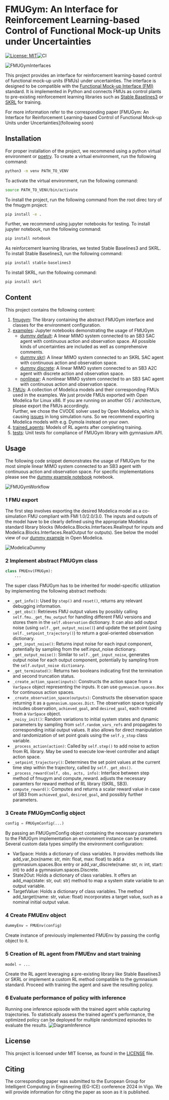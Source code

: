 # FMUGym: An Interface for Reinforcement Learning-based Control of Functional Mock-up Units under Uncertainties
[![License: MIT](https://img.shields.io/badge/License-MIT-yellow.svg)](https://opensource.org/licenses/MIT)![CI](https://github.com/Fraunhofer-IIS/fmugym/actions/workflows/python-package.yml/badge.svg)

<img src="img/lib_interfaces.png" alt="FMUGymInterfaces" />

This project provides an interface for reinforcement learning-based control of functional mock-up units (FMUs) under uncertainties. The interface is designed to be compatible with the [Functional Mock-up Interface (FMI)](https://fmi-standard.org/) standard. It is implemented in Python and connects FMUs as control plants to pre-existing reinforcement learning libraries such as [Stable Baselines3](https://stable-baselines3.readthedocs.io/en/master/) or [SKRL](https://skrl.readthedocs.io/en/latest/) for training.

For more information refer to the corresponding paper [FMUGym: An Interface for Reinforcement Learning-based Control of Functional Mock-up Units under Uncertainties](following soon)

## Installation
For proper installation of the project, we recommend using a python virtual environment or [poetry](https://python-poetry.org/). To create a virtual environment, run the following command:
```bash
python3 -m venv PATH_TO_VENV
```

To activate the virtual environment, run the following command:
```bash
source PATH_TO_VENV/bin/activate
```

To install the project, run the following command from the root direc tory of the fmugym project:
```bash
pip install -e .
```

Further, we recommend using jupyter notebooks for testing. To install jupyter notebook, run the following command:
```bash
pip install notebook
```

As reinforcement learning libraries, we tested Stable Baselines3 and SKRL. To install Stable Baselines3, run the following command:
```bash
pip install stable-baselines3
```

To install SKRL, run the following command:
```bash
pip install skrl
```
## Content
This project contains the following content:    
1. [fmugym](fmugym): The library containing the abstract FMUGym interface and classes for the environment configuration. 
2. [examples](examples): Jupyter notebooks demonstrating the usage of FMUGym
    - [dummy default](examples/dummy_fmugym.ipynb): A linear MIMO system connected to an SB3 SAC agent with continuous action and observation space. All possible kinds of uncertainties are included as well as comprehensive comments.
    - [dummy skrl](examples/dummy_fmugym_skrl.ipynb): A linear MIMO system connected to an SKRL SAC agent with continuous action and observation space.
    - [dummy discrete](examples/dummy_discrete_fmugym.ipynb): A linear MIMO system connected to an SB3 A2C agent with discrete action and observation space.
    - [nonlinear](examples/Nonlinear_example.ipynb): A nonlinear MIMO system connected to an SB3 SAC agent with continuous action and observation space.
3. [FMUs](examples/FMUs): A collection of Modelica models and their corresponding FMUs used in the examples. We just provide FMUs exported with Open Modelica for Linux x86. If you are running on another OS / architecture, please export the FMUs accordingly. \
Further, we chose the CVODE solver used by Open Modelica, which is causing [issues](https://github.com/OpenModelica/OpenModelica/issues/11506) in long simulation runs. So we recommend exporting Modelica models with e.g. Dymola instead on your own. 
4. [trained_agents](examples/trained_agents): Models of RL agents after completing training.
5. [tests](tests): Unit tests for compliance of FMUGym library with gymnasium API.

## Usage
The following code snippet demonstrates the usage of FMUGym for the most simple linear MIMO system connected to an SB3 agent with continuous action and observation space. For specific implementations please see the [dummy example notebook](examples/FMUs/dummy_for_FMU.mo) notebook.

<img src="img/fmugym_workflow.png" alt="FMUGymWorkflow" />

### 1 FMU export
The first step involves exporting the desired Modelica model as a co-simulation FMU compliant with FMI 1.0/2.0/3.0. The inputs and outputs of the model have to be clearly defined using the appropriate Modelica standard library blocks (Modelica.Blocks.Interfaces.RealInput for inputs and Modelica.Blocks.Interfaces.RealOutput for outputs). See below the model view of our [dummy example](examples/FMUs/dummy_for_FMU.mo) in Open Modelica.

<img src="img/Modelica_dummy.png" alt="ModelicaDummy" />

### 2 Implement abstract FMUGym class
```python
class FMUEnv(FMUGym):
    ...
```
The super class FMUGym has to be inherited for model-specific utilization by implementing the following abstract methods:
- `_get_info()`: Used by `step()` and `reset()`, returns any relevant debugging information.
- `_get_obs()`: Retrieves FMU output values by possibly calling `self.fmu._get_fmu_output` for handling different FMU versions and stores them in the `self.observation` dictionary. It can also add output noise (using `self._get_output_noise()`) and update the set point (using `self._setpoint_trajectory()`) to return a goal-oriented observation dictionary.
- `_get_input_noise()`: Returns input noise for each input component, potentially by sampling from the self.input_noise dictionary.
- `_get_output_noise()`: Similar to `self._get_input_noise`, generates output noise for each output component, potentially by sampling from the `self.output_noise dictionary`.
- `_get_terminated()`: Returns two booleans indicating first the termination and second truncation status.
- `_create_action_space(inputs)`: Constructs the action space from a `VarSpace` object representing the inputs. It can use `gymnasium.spaces.Box` for continuous action spaces.
- `_create_observation_space(outputs)`: Constructs the observation space returning it as a `gymnasium.spaces.Dict`. The observation space typically includes observation, `achieved_goal`, and `desired_goal`, each created from a `VarSpace` object.
- `_noisy_init()`: Random variations to initial system states and dynamic parameters by sampling from `self.random_vars_refs` and propagates to corresponding initial output values. It also allows for direct manipulation and randomization of set point goals using the `self.y_stop` class variable.
- `_process_action(action)`: Called by `self.step()` to add noise to action from RL library. May be used to execute low-level controller and adapt action space.
- `_setpoint_trajectory()`: Determines the set point values at the current time step within the trajectory, called by `self._get_obs()`.
- `_process_reward(self, obs, acts, info)`: Interface between step method of fmugym and compute_reward. adjusts the necessary paramters for reward method of RL library (SKRL, SB3).
- `compute_reward()`: Computes and returns a scalar reward value in case of SB3 from `achieved_goal`, `desired_goal`, and possibly further parameters.

### 3 Create FMUGymConfig object
```python
config = FMUGymConfig(...)
```
By passing an FMUGymConfig object containing the necessary parameters to the FMUGym implementation an environment instance can be created. 
Several custom data types simplify the environment configuration:
-  VarSpace: Holds a dictionary of class variables. It provides methods like
add_var_box(name: str, min: float, max: float) to add a gymnasium.spaces.Box entry or add_var_discrete(name: str, n: int, start: int) to add a gymnasium.spaces.Discrete.
- State2Out: Holds a dictionary of class variables. It offers an add_map(state: str, out: str) method to map a system state variable to an output variable.
- TargetValue: Holds a dictionary of class variables. The method add_target(name: str, value: float) incorporates a target value, such as a nominal initial output value.

### 4 Create FMUEnv object
```python
dummyEnv = FMUEnv(config)
```
Create instance of previously implemented FMUEnv by passing the config object to it.

### 5 Creation of RL agent from FMUEnv and start training
```python
model = ...
```
Create the RL agent leveraging a pre-existing library like Stable Baselines3 or SKRL or implement a custom RL method compatible to the gymnasium standard.
Proceed with training the agent and save the resulting policy.

### 6 Evaluate performance of policy with inference
Running one inference episode with the trained agent while capturing trajectories. To statistically assess the trained agent's performance, the
optimized policy can be deployed for multiple randomized episodes to evaluate the results.
<img src="img/diagram_inference.png" alt="DiagramInference" />

## License
This project is licensed under MIT license, as found in the [LICENSE](LICENSE) file.

## Citing
The corresponding paper was submitted to the European Group for Intelligent Computing in Engineering (EG-ICE) conference 2024 in Vigo. We will provide information for citing the paper as soon as it is published.
